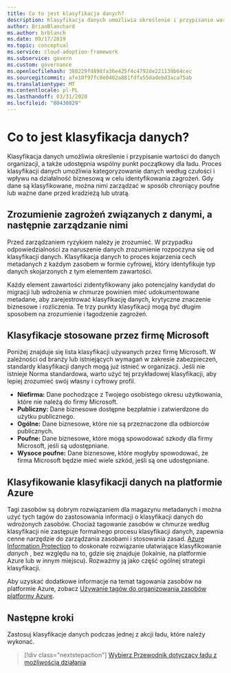 ```yaml
---
title: Co to jest klasyfikacja danych?
description: Klasyfikacja danych umożliwia określenie i przypisanie wartości do danych organizacji, a także udostępnia wspólny punkt początkowy dla ładu.
author: BrianBlanchard
ms.author: brblanch
ms.date: 09/17/2019
ms.topic: conceptual
ms.service: cloud-adoption-framework
ms.subservice: govern
ms.custom: governance
ms.openlocfilehash: 380229fd898fa36e425f4c4792de221139b64cec
ms.sourcegitcommit: afe10f97fc0e0402a881fdfa55dadebd3aca75ab
ms.translationtype: MT
ms.contentlocale: pl-PL
ms.lasthandoff: 03/31/2020
ms.locfileid: "80430829"
---
```

<!-- markdownlint-disable MD026 -->

# <a name="what-is-data-classification"></a>Co to jest klasyfikacja danych?

Klasyfikacja danych umożliwia określenie i przypisanie wartości do danych organizacji, a także udostępnia wspólny punkt początkowy dla ładu. Proces klasyfikacji danych umożliwia kategoryzowanie danych według czułości i wpływu na działalność biznesową w celu identyfikowania zagrożeń. Gdy dane są klasyfikowane, można nimi zarządzać w sposób chroniący poufne lub ważne dane przed kradzieżą lub utratą.

## <a name="understand-data-risks-then-manage-them"></a>Zrozumienie zagrożeń związanych z danymi, a następnie zarządzanie nimi

Przed zarządzaniem ryzykiem należy je zrozumieć. W przypadku odpowiedzialności za naruszenie danych zrozumienie rozpoczyna się od klasyfikacji danych. Klasyfikacja danych to proces kojarzenia cech metadanych z każdym zasobem w formie cyfrowej, który identyfikuje typ danych skojarzonych z tym elementem zawartości.

Każdy element zawartości zidentyfikowany jako potencjalny kandydat do migracji lub wdrożenia w chmurze powinien mieć udokumentowane metadane, aby zarejestrować klasyfikację danych, krytyczne znaczenie biznesowe i rozliczenia. Te trzy punkty klasyfikacji mogą być długim sposobem na zrozumienie i łagodzenie zagrożeń.

## <a name="classifications-microsoft-uses"></a>Klasyfikacje stosowane przez firmę Microsoft

Poniżej znajduje się lista klasyfikacji używanych przez firmę Microsoft. W zależności od branży lub istniejących wymagań w zakresie zabezpieczeń, standardy klasyfikacji danych mogą już istnieć w organizacji. Jeśli nie istnieje Norma standardowa, warto użyć tej przykładowej klasyfikacji, aby lepiej zrozumieć swój własny i cyfrowy profil.

- **Niefirma:** Dane pochodzące z Twojego osobistego okresu użytkowania, które nie należą do firmy Microsoft.
- **Publiczny:** Dane biznesowe dostępne bezpłatnie i zatwierdzone do użytku publicznego.
- **Ogólne:** Dane biznesowe, które nie są przeznaczone dla odbiorców publicznych.
- **Poufne:** Dane biznesowe, które mogą spowodować szkody dla firmy Microsoft, jeśli są udostępniane.
- **Wysoce poufne:** Dane biznesowe, które mogłyby spowodować, że firma Microsoft będzie mieć wiele szkód, jeśli są one udostępniane.

## <a name="tagging-data-classification-in-azure"></a>Klasyfikowanie klasyfikacji danych na platformie Azure

Tagi zasobów są dobrym rozwiązaniem dla magazynu metadanych i można użyć tych tagów do zastosowania informacji o klasyfikacji danych do wdrożonych zasobów. Chociaż tagowanie zasobów w chmurze według klasyfikacji nie zastępuje formalnego procesu klasyfikacji danych, zapewnia cenne narzędzie do zarządzania zasobami i stosowania zasad. [Azure Information Protection](https://docs.microsoft.com/azure/information-protection/what-is-information-protection) to doskonałe rozwiązanie ułatwiające klasyfikowanie _danych_ , bez względu na to, gdzie się znajduje (lokalnie, na platformie Azure lub w innym miejscu). Rozważmy ją jako część ogólnej strategii klasyfikacji.

Aby uzyskać dodatkowe informacje na temat tagowania zasobów na platformie Azure, zobacz [Używanie tagów do organizowania zasobów platformy Azure](https://docs.microsoft.com/azure/azure-resource-manager/resource-group-using-tags).

## <a name="next-steps"></a>Następne kroki

Zastosuj klasyfikacje danych podczas jednej z akcji ładu, które należy wykonać.

> [!div class="nextstepaction"]
> [Wybierz Przewodnik dotyczący ładu z możliwością działania](../guides/index.md)
